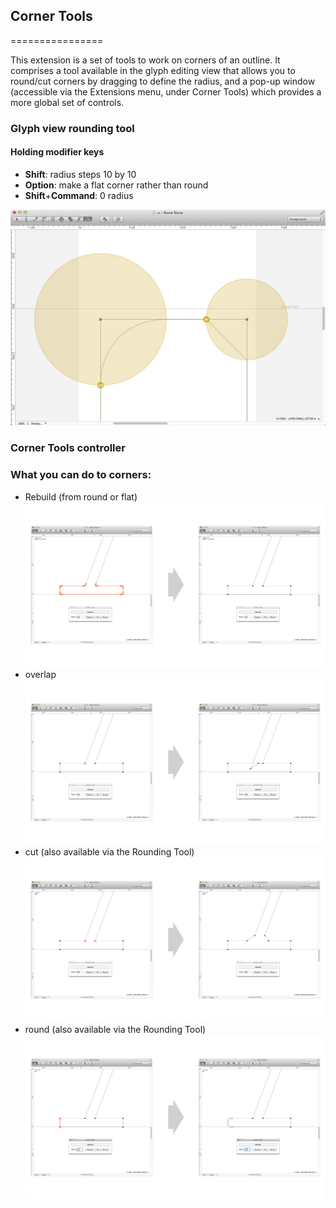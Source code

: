 ## Corner Tools
================

This extension is a set of tools to work on corners of an outline. It comprises a tool available in the glyph editing view that allows you to round/cut corners by dragging to define the radius, and a pop-up window (accessible via the Extensions menu, under Corner Tools) which provides a more global set of controls.

### Glyph view rounding tool

#### Holding modifier keys
+ **Shift**: radius steps 10 by 10
+ **Option**: make a flat corner rather than round
+ **Shift**+**Command**: 0 radius

![alt tag](images/cornerTools-RoundingTool.png)

### Corner Tools controller

### What you can do to corners:
+ Rebuild (from round or flat)
![alt tag](images/cornerTools-rebuild.jpg)
+ overlap
![alt tag](images/cornerTools-overlap.jpg)
+ cut (also available via the Rounding Tool)
![alt tag](images/cornerTools-cut.jpg)
+ round (also available via the Rounding Tool)
![alt tag](images/cornerTools-round.jpg)

